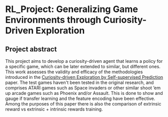 # RL_Project:  Generalizing Game Environments through Curiosity-Driven Exploration
## Project abstract

This project aims to develop a curiosity-driven agent that learns a policy for a specific game, which can be later extended to similar, but different ones.  
This work assesses the validity and efficacy of the methodologies introduced in the [Curiosity-driven Exploration by Self-supervised Prediction](https://arxiv.org/pdf/1705.05363v1.pdf) paper. The test games haven't been tested in the original research, and comprises ATARI games such as Space invaders or other similar shoot ’em up arcade games such as Phoenix and/or Assault. This is done to show and gauge if transfer learning and the feature encoding have been effective. Among the purposes of this paper there is also the comparison of extrinsic reward vs extrinsic + intrinsic rewards training.
